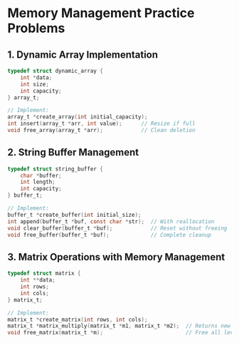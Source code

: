 # Memory Management Practice Problems

## 1. Dynamic Array Implementation

```c
typedef struct dynamic_array {
    int *data;
    int size;
    int capacity;
} array_t;

// Implement:
array_t *create_array(int initial_capacity);
int insert(array_t *arr, int value);      // Resize if full
void free_array(array_t *arr);            // Clean deletion
```


## 2. String Buffer Management

```c
typedef struct string_buffer {
    char *buffer;
    int length;
    int capacity;
} buffer_t;

// Implement:
buffer_t *create_buffer(int initial_size);
int append(buffer_t *buf, const char *str);  // With reallocation
void clear_buffer(buffer_t *buf);            // Reset without freeing
void free_buffer(buffer_t *buf);             // Complete cleanup
```


## 3. Matrix Operations with Memory Management

```c
typedef struct matrix {
    int **data;
    int rows;
    int cols;
} matrix_t;

// Implement:
matrix_t *create_matrix(int rows, int cols);
matrix_t *matrix_multiply(matrix_t *m1, matrix_t *m2);  // Returns new matrix
void free_matrix(matrix_t *m);                          // Free all levels
```
